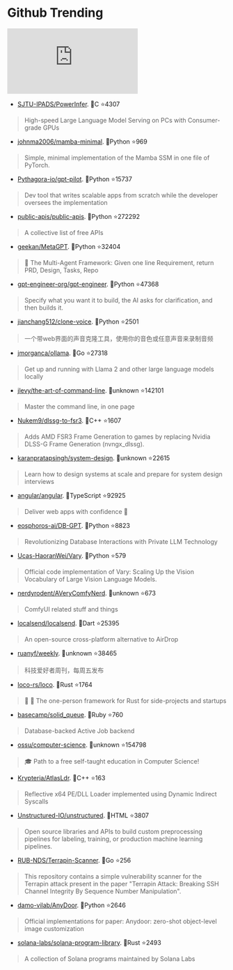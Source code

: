 # Github Trending 
 ![daily-bing](https://api.isoyu.com/bing_images.php) 
 - [SJTU-IPADS/PowerInfer](https://github.com/SJTU-IPADS/PowerInfer). 💪C ⭐4307 
 > High-speed Large Language Model Serving on PCs with Consumer-grade GPUs 
 - [johnma2006/mamba-minimal](https://github.com/johnma2006/mamba-minimal). 💪Python ⭐969 
 > Simple, minimal implementation of the Mamba SSM in one file of PyTorch. 
 - [Pythagora-io/gpt-pilot](https://github.com/Pythagora-io/gpt-pilot). 💪Python ⭐15737 
 > Dev tool that writes scalable apps from scratch while the developer oversees the implementation 
 - [public-apis/public-apis](https://github.com/public-apis/public-apis). 💪Python ⭐272292 
 > A collective list of free APIs 
 - [geekan/MetaGPT](https://github.com/geekan/MetaGPT). 💪Python ⭐32404 
 > 🌟 The Multi-Agent Framework: Given one line Requirement, return PRD, Design, Tasks, Repo 
 - [gpt-engineer-org/gpt-engineer](https://github.com/gpt-engineer-org/gpt-engineer). 💪Python ⭐47368 
 > Specify what you want it to build, the AI asks for clarification, and then builds it. 
 - [jianchang512/clone-voice](https://github.com/jianchang512/clone-voice). 💪Python ⭐2501 
 > 一个带web界面的声音克隆工具，使用你的音色或任意声音来录制音频 
 - [jmorganca/ollama](https://github.com/jmorganca/ollama). 💪Go ⭐27318 
 > Get up and running with Llama 2 and other large language models locally 
 - [jlevy/the-art-of-command-line](https://github.com/jlevy/the-art-of-command-line). 💪unknown ⭐142101 
 > Master the command line, in one page 
 - [Nukem9/dlssg-to-fsr3](https://github.com/Nukem9/dlssg-to-fsr3). 💪C++ ⭐1607 
 > Adds AMD FSR3 Frame Generation to games by replacing Nvidia DLSS-G Frame Generation (nvngx_dlssg). 
 - [karanpratapsingh/system-design](https://github.com/karanpratapsingh/system-design). 💪unknown ⭐22615 
 > Learn how to design systems at scale and prepare for system design interviews 
 - [angular/angular](https://github.com/angular/angular). 💪TypeScript ⭐92925 
 > Deliver web apps with confidence 🚀 
 - [eosphoros-ai/DB-GPT](https://github.com/eosphoros-ai/DB-GPT). 💪Python ⭐8823 
 > Revolutionizing Database Interactions with Private LLM Technology 
 - [Ucas-HaoranWei/Vary](https://github.com/Ucas-HaoranWei/Vary). 💪Python ⭐579 
 > Official code implementation of Vary: Scaling Up the Vision Vocabulary of Large Vision Language Models. 
 - [nerdyrodent/AVeryComfyNerd](https://github.com/nerdyrodent/AVeryComfyNerd). 💪unknown ⭐673 
 > ComfyUI related stuff and things 
 - [localsend/localsend](https://github.com/localsend/localsend). 💪Dart ⭐25395 
 > An open-source cross-platform alternative to AirDrop 
 - [ruanyf/weekly](https://github.com/ruanyf/weekly). 💪unknown ⭐38465 
 > 科技爱好者周刊，每周五发布 
 - [loco-rs/loco](https://github.com/loco-rs/loco). 💪Rust ⭐1764 
 > 🚂 🦀 The one-person framework for Rust for side-projects and startups 
 - [basecamp/solid_queue](https://github.com/basecamp/solid_queue). 💪Ruby ⭐760 
 > Database-backed Active Job backend 
 - [ossu/computer-science](https://github.com/ossu/computer-science). 💪unknown ⭐154798 
 > 🎓 Path to a free self-taught education in Computer Science! 
 - [Krypteria/AtlasLdr](https://github.com/Krypteria/AtlasLdr). 💪C++ ⭐163 
 > Reflective x64 PE/DLL Loader implemented using Dynamic Indirect Syscalls 
 - [Unstructured-IO/unstructured](https://github.com/Unstructured-IO/unstructured). 💪HTML ⭐3807 
 > Open source libraries and APIs to build custom preprocessing pipelines for labeling, training, or production machine learning pipelines. 
 - [RUB-NDS/Terrapin-Scanner](https://github.com/RUB-NDS/Terrapin-Scanner). 💪Go ⭐256 
 > This repository contains a simple vulnerability scanner for the Terrapin attack present in the paper "Terrapin Attack: Breaking SSH Channel Integrity By Sequence Number Manipulation". 
 - [damo-vilab/AnyDoor](https://github.com/damo-vilab/AnyDoor). 💪Python ⭐2646 
 > Official implementations for paper: Anydoor: zero-shot object-level image customization 
 - [solana-labs/solana-program-library](https://github.com/solana-labs/solana-program-library). 💪Rust ⭐2493 
 > A collection of Solana programs maintained by Solana Labs 
 
